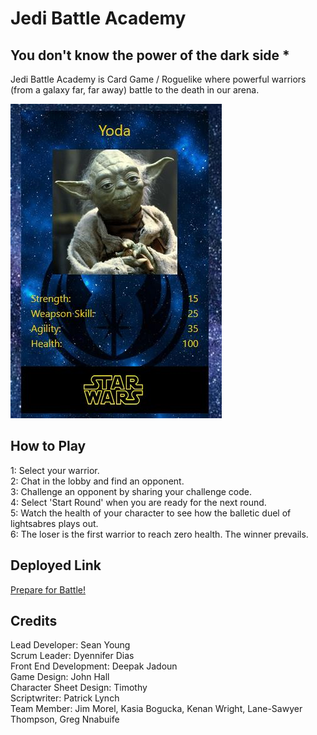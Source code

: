# Jedi Battle Academy

## You don't know the power of the dark side *

Jedi Battle Academy is Card Game / Roguelike where powerful warriors (from a galaxy far, far away) battle to the death in our arena.

![Yoda, ready for battle](./static/img/screen_grab.jpg)

## How to Play

1: Select your warrior.  
2: Chat in the lobby and find an opponent.  
3: Challenge an opponent by sharing your challenge code.  
4: Select 'Start Round' when you are ready for the next round.  
5: Watch the health of your character to see how the balletic duel of lightsabres plays out.  
6: The loser is the first warrior to reach zero health.  The winner prevails.  

## Deployed Link

[Prepare for Battle!](https://jedi-battle-academy.onrender.com/)

## Credits

Lead Developer:  Sean Young  
Scrum Leader: Dyennifer Dias  
Front End Development: Deepak Jadoun  
Game Design: John Hall  
Character Sheet Design: Timothy  
Scriptwriter: Patrick Lynch  
Team Member: Jim Morel, Kasia Bogucka, Kenan Wright, Lane-Sawyer Thompson, Greg Nnabuife